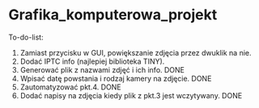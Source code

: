 # Grafika_komputerowa_projekt

To-do-list:

1. Zamiast przycisku w GUI, powiększanie zdjęcia przez dwuklik na nie.
2. Dodać IPTC info (najlepiej biblioteka TINY).
3. Generować plik z nazwami zdjęć i ich info. DONE
4. Wpisać datę powstania i rodzaj kamery na zdjęcie. DONE
5. Zautomatyzować pkt.4. DONE
6. Dodać napisy na zdjęcia kiedy plik z pkt.3 jest wczytywany. DONE
